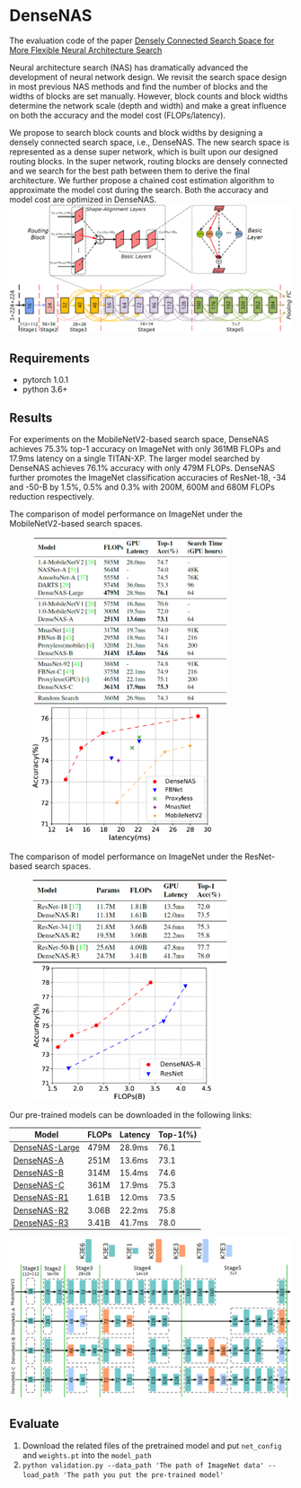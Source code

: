 # DenseNAS
The evaluation code of the paper [Densely Connected Search Space for More Flexible Neural Architecture Search](https://arxiv.org/abs/1906.09607)

Neural architecture search (NAS) has dramatically advanced the development of neural network design. We revisit the search space design in most previous NAS methods and find the number of blocks and the widths of blocks are set manually. However, block counts and block widths determine the network scale (depth and width) and make a great influence on both the accuracy and the model cost (FLOPs/latency).

We propose to search block counts and block widths by designing a densely connected search space, i.e., DenseNAS. The new search space is represented as a dense super network, which is built upon our designed routing blocks. In the super network, routing blocks are densely connected and we search for the best path between them to derive the final architecture. We further propose a chained cost estimation algorithm to approximate the model cost during the search. Both the accuracy and model cost are optimized in DenseNAS.
![](./imgs/search_space.png)

## Requirements
* pytorch 1.0.1
* python 3.6+

## Results
For experiments on the MobileNetV2-based search space, DenseNAS achieves 75.3\% top-1 accuracy on ImageNet with only 361MB FLOPs and 17.9ms latency on a single TITAN-XP. The larger model searched by DenseNAS achieves 76.1\% accuracy with only 479M FLOPs. DenseNAS further promotes the ImageNet classification accuracies of ResNet-18, -34 and -50-B by 1.5\%, 0.5\% and 0.3\% with 200M, 600M and 680M FLOPs reduction respectively.

The comparison of model performance on ImageNet under the MobileNetV2-based search spaces.
<figure class="half">
    <img src="imgs/mbv2_results.png" width="350"/><img src="imgs/mbv2_comp.png" width="320"/>
</figure>

The comparison of model performance on ImageNet under the ResNet-based search spaces.
<figure class="half">
    <img src="imgs/res_results.png" width="350"/><img src="imgs/res_comp.png" width="320"/>
</figure>

Our pre-trained models can be downloaded in the following links:

| Model                | FLOPs | Latency | Top-1(%)| 
|----------------------|-------|---------|---------| 
| [DenseNAS-Large](https://drive.google.com/open?id=14Zgc-IlxjaRtGyDHJSdMpLHVvOd0Km1u) | 479M  | 28.9ms  | 76.1    | 
| [DenseNAS-A](https://drive.google.com/open?id=1ZdephrAY4GVRqv9SvOXoJDUmO-kWhhml) | 251M  | 13.6ms  | 73.1    | 
| [DenseNAS-B](https://drive.google.com/open?id=1djhL5P1vsWVqWuT5lR7UCxEhw4cET__7) | 314M  | 15.4ms  | 74.6    | 
| [DenseNAS-C](https://drive.google.com/open?id=1L2mqir89b1UiBkePmrtjG6QLi9MqzRdQ) | 361M  | 17.9ms  | 75.3    | 
| [DenseNAS-R1](https://drive.google.com/open?id=1YaMWb1LKpgSS5mgBcB3CthTGtTIOtxWw) | 1.61B | 12.0ms  | 73.5    | 
| [DenseNAS-R2](https://drive.google.com/open?id=1Qawst3E2hqdam2TiTFo2BhBXS-M6AWdh) | 3.06B | 22.2ms  | 75.8    | 
| [DenseNAS-R3](https://drive.google.com/open?id=14RwIGWsurNvevhxL9AcnlngU0KR8WeX-) | 3.41B | 41.7ms  | 78.0    | 

![](imgs/archs.png)

## Evaluate
1. Download the related files of the pretrained model and put `net_config` and `weights.pt` into the `model_path`
2. `python validation.py --data_path 'The path of ImageNet data' --load_path 'The path you put the pre-trained model'`
